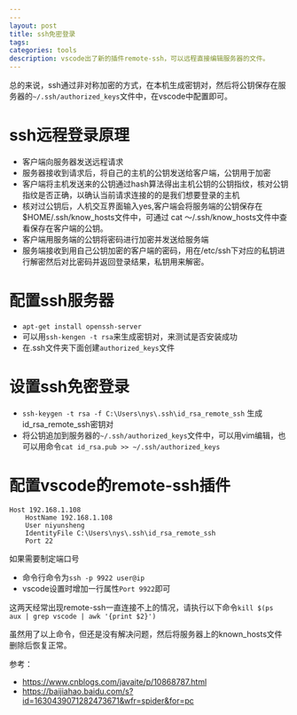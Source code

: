 ```yaml
---
---
layout: post
title: ssh免密登录
tags:
categories: tools
description: vscode出了新的插件remote-ssh，可以远程直接编辑服务器的文件。
---
```


总的来说，ssh通过非对称加密的方式，在本机生成密钥对，然后将公钥保存在服务器的`~/.ssh/authorized_keys`文件中，在vscode中配置即可。

# ssh远程登录原理

* 客户端向服务器发送远程请求
* 服务器接收到请求后，将自己的主机的公钥发送给客户端，公钥用于加密
* 客户端将主机发送来的公钥通过hash算法得出主机公钥的公钥指纹，核对公钥指纹是否正确，以确认当前请求连接的的是我们想要登录的主机
* 核对过公钥后，人机交互界面输入yes,客户端会将服务端的公钥保存在$HOME/.ssh/know_hosts文件中，可通过 cat ～/.ssh/know_hosts文件中查看保存在客户端的公钥。
* 客户端用服务端的公钥将密码进行加密并发送给服务端
* 服务端接收到用自己公钥加密的客户端的密码，用在/etc/ssh下对应的私钥进行解密然后对比密码并返回登录结果，私钥用来解密。

# 配置ssh服务器

* `apt-get install openssh-server`
* 可以用`ssh-kengen -t rsa`来生成密钥对，来测试是否安装成功
* 在.ssh文件夹下面创建`authorized_keys`文件

# 设置ssh免密登录

* `ssh-keygen -t rsa -f C:\Users\nys\.ssh\id_rsa_remote_ssh`
生成id_rsa_remote_ssh密钥对
* 将公钥追加到服务器的`~/.ssh/authorized_keys`文件中，可以用vim编辑，也可以用命令`cat id_rsa.pub >> ~/.ssh/authorized_keys`

# 配置vscode的remote-ssh插件

```
Host 192.168.1.108
    HostName 192.168.1.108
    User niyunsheng
    IdentityFile C:\Users\nys\.ssh\id_rsa_remote_ssh
    Port 22
```

如果需要制定端口号
* 命令行命令为`ssh -p 9922 user@ip`
* vscode设置时增加一行属性`Port 9922`即可

这两天经常出现remote-ssh一直连接不上的情况，请执行以下命令`kill $(ps aux | grep vscode | awk '{print $2}')`

虽然用了以上命令，但还是没有解决问题，然后将服务器上的known_hosts文件删除后恢复正常。

参考：
* https://www.cnblogs.com/javaite/p/10868787.html
* https://baijiahao.baidu.com/s?id=1630439071282473671&wfr=spider&for=pc
